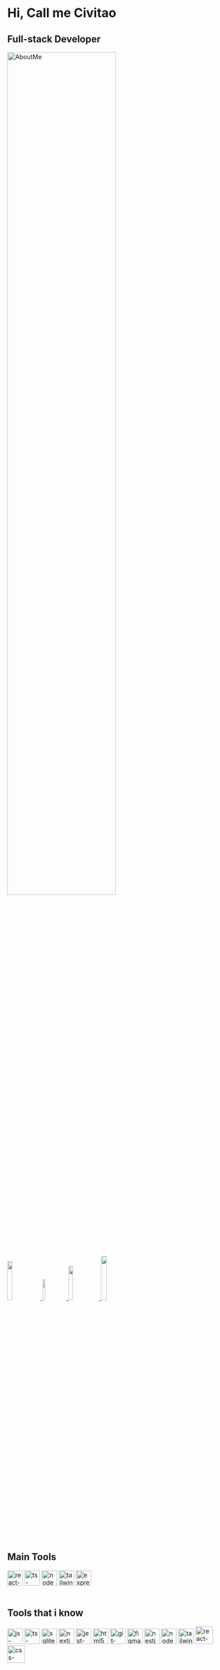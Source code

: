 # Hi, Call me Civitao
## Full-stack Developer
<div>
  <a href="https://github.com/civitao" target=blank>
    <img src="https://github-readme-stats.vercel.app/api?username=civitao&show_icons=true&theme=dark"
         alt="AboutMe"
         width=70% />
  </a> 
</div>

 <div>
   <a href="https://linkedin.com/in/vitor-marques-dev" target=blank_>
   	<img src="https://img.shields.io/badge/LinkedIn-0077B5?style=for-the-badge&logo=linkedin&logoColor=white" width=15%/>
   </a>
   <a href="mailto:civitao011@gmail.com" target=blank_>
    <img src="https://img.shields.io/badge/Gmail-D14836?style=for-the-badge&logo=gmail&logoColor=white" width=11% />         	   
  </a> 
   <a href="https://discord./civitao#6524" target=blank_> 
    <img src="https://img.shields.io/badge/Discord-7289DA?style=for-the-badge&logo=discord&logoColor=white"  width=14%/>         	   
  </a> 
   <a href="https://instagram.com/civitao_" target=blank_>
    <img src="https://img.shields.io/badge/Instagram-E4405F?style=for-the-badge&logo=instagram&logoColor=white" width=16% />         	 
  </a> 
  </div>
  <br>

## Main Tools
<div>   
   <img src="https://cdn.jsdelivr.net/gh/devicons/devicon/icons/react/react-original.svg" 
        height=35 
        width=35
        alt="react-icon"
      />
       <img src="https://cdn.jsdelivr.net/gh/devicons/devicon/icons/typescript/typescript-plain.svg" 
       height=35 
       width=35 
       alt="ts-icon" 
     />
       <img src="https://cdn.jsdelivr.net/gh/devicons/devicon/icons/nodejs/nodejs-original.svg" 
         height=35
         width=35
         alt="node-icon"
       /> 
     <img src="https://cdn.jsdelivr.net/gh/devicons/devicon/icons/tailwindcss/tailwindcss-plain.svg" 
       height=35 
       width=35 
       alt="tailwind-icon" 
     />
     <img src="https://cdn.jsdelivr.net/gh/devicons/devicon/icons/express/express-original.svg" 
       height=35 
       width=35 
       alt="express-icon" 
     />
</div>
<br>

## Tools that i know
 <div>
  <img src="https://cdn.jsdelivr.net/gh/devicons/devicon/icons/javascript/javascript-original.svg" 
       height=35 
       width=35
       alt="js-icon"
       />
  <img src="https://cdn.jsdelivr.net/gh/devicons/devicon/icons/typescript/typescript-plain.svg" 
       height=35 
       width=35 
       alt="ts-icon" 
     /> 
     <img src="https://cdn.jsdelivr.net/gh/devicons/devicon/icons/sqlite/sqlite-original.svg" 
       height=35 
       width=35 
       alt="sqlite-icon" 
     /> 
      <img src="https://cdn.jsdelivr.net/gh/devicons/devicon/icons/nextjs/nextjs-original-wordmark.svg"
       height=35 
       width=35 
       alt="nextjs-icon" 
     /> 
     <img src="https://cdn.jsdelivr.net/gh/devicons/devicon/icons/jest/jest-plain.svg" 
       height=35 
       width=35 
       alt="jest-icon" 
     /> 
      <img src="https://cdn.jsdelivr.net/gh/devicons/devicon/icons/html5/html5-original.svg"
       height=35 
       width=35 
       alt="html5" 
     /> 
    <img src="https://cdn.jsdelivr.net/gh/devicons/devicon/icons/git/git-original.svg" 
       height=35 
       width=35 
       alt="git-icon" 
     /> 
    <img src="https://cdn.jsdelivr.net/gh/devicons/devicon/icons/figma/figma-original.svg"
         height=35 
         width=35 
         alt="figma-icon" 
      />   
    <img src="https://cdn.jsdelivr.net/gh/devicons/devicon/icons/nestjs/nestjs-plain.svg"
         height=35 
         width=35 
         alt="nestjs-icon" 
       />      
           <img src="https://cdn.jsdelivr.net/gh/devicons/devicon/icons/nodejs/nodejs-original.svg" 
         height=35
         width=35
         alt="node-icon"
       /> 
     <img src="https://cdn.jsdelivr.net/gh/devicons/devicon/icons/tailwindcss/tailwindcss-plain.svg" 
         height=35 
         width=35 
         alt="tailwind-icon"
       />
     <img src="https://cdn.jsdelivr.net/gh/devicons/devicon/icons/react/react-original.svg" 
          height=40 
          width=40
          alt="react-icon"
        />
     <img src="https://cdn.jsdelivr.net/gh/devicons/devicon/icons/css3/css3-original-wordmark.svg" 
          height=40 
          width=40
          alt="css-icon"
        />
 </div>
 
                             
